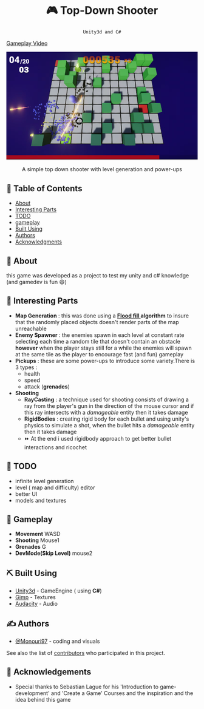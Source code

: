 <h1 align="center"> 🎮 Top-Down Shooter</h1>
<div align="center">

`Unity3d and C#`

</div>

[Gameplay Video](https://drive.google.com/file/d/1RMsHzGF680R4O-YkcKtfS106El_TK7wf/view?usp=sharing)

![screenshot](Images/image.png 'main ui')

<p align="center"> A simple top down shooter with level generation and power-ups
    <br> 
</p>

## 📝 Table of Contents

- [About](#about)
- [Interesting Parts](#interesting)
- [TODO](#todo)
- [gameplay](#gameplay)
- [Built Using](#built_using)
- [Authors](#authors)
- [Acknowledgments](#acknowledgement)

## 🧐 About <a name = "about"></a>

this game was developed as a project to test my unity and c# knowledge (and gamedev is fun 😄)

## 🏁 Interesting Parts <a name = "interesting"></a>

- **Map Generation** : this was done using a **[Flood fill ](https://en.wikipedia.org/wiki/Flood_fill) algorithm** to insure that the randomly placed objects doesn't render parts of the map unreachable
- **Enemy Spawner** : the enemies spawn in each level at constant rate selecting each time a random tile that doesn't contain an obstacle **however** when the player stays still for a while the enemies will spawn at the same tile as the player to encourage fast (and fun) gameplay
- **Pickups** : these are some power-ups to introduce some variety.There is 3 types :
  - health
  - speed
  - attack (**grenades**)
- **Shooting**
  - **RayCasting** : a technique used for shooting consists of drawing a ray from the player's gun in the direction of the mouse cursor and if this ray intersects with a _damageable_ entity then it takes damage
  - **RigidBodies** : creating rigid body for each bullet and using unity's physics to simulate a shot, when the bullet hits a _damageable_ entity then it takes damage
  - ⏩ At the end i used rigidbody approach to get better bullet interactions and ricochet

## 📌 TODO <a name="todo"></a>

- infinite level generation
- level ( map and difficulty) editor
- better UI
- models and textures

## 🚀 Gameplay <a name = "gameplay"></a>

- **Movement** WASD
- **Shooting** Mouse1
- **Grenades** G
- **DevMode(Skip Level)** mouse2

## ⛏️ Built Using <a name = "built_using"></a>

- [Unity3d](https://unity.com/) - GameEngine ( using **C#**)
- [Gimp](https://www.gimp.org/) - Textures
- [Audacity](https://www.audacityteam.org/) - Audio

## ✍️ Authors <a name = "authors"></a>

- [@Monouri97](https://github.com/monouri97) - coding and visuals

See also the list of [contributors](https://github.com/MoNouri97/SimpleShooter/contributors) who participated in this project.

## 🎉 Acknowledgements <a name = "acknowledgement"></a>

- Special thanks to Sebastian Lague for his 'Introduction to game-development' and 'Create a Game' Courses and the inspiration and the idea behind this game
